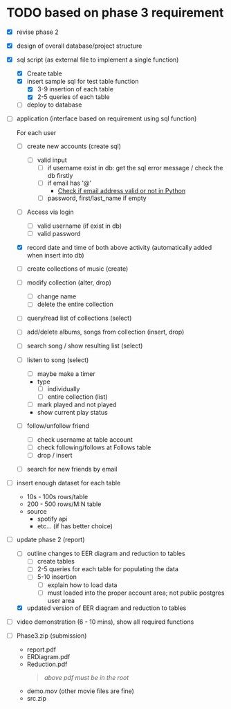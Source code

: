 # TODO based on phase 3 requirement

- [x] revise phase 2

- [x] design of overall database/project structure

- [x] sql script (as external file to implement a single function)

  - [x] Create table
  - [x] insert sample sql for test table function
    - [x] 3-9 insertion of each table
    - [x] 2-5 queries of each table

  - [ ] deploy to database

- [ ] application (interface based on requirement using sql function)

  For each user

  - [ ] create new accounts (create sql)

    - [ ] valid input
      - [ ] if username exist in db: get the sql error message / check the db firstly
      - [ ] if email has '@'
        - [Check if email address valid or not in Python](https://www.geeksforgeeks.org/check-if-email-address-valid-or-not-in-python/)
      - [ ] password, first/last_name if empty

  - [ ] Access via login

    - [ ] valid username (if exist in db)
    - [ ] valid password

  - [x] record date and time of both above activity (automatically added when insert into db)

  - [ ] create collections of music (create)
  - [ ] modify collection (alter, drop)
    - [ ] change name
    - [ ] delete the entire collection
  - [ ] query/read list of collections (select)
  - [ ] add/delete albums, songs from collection (insert, drop)

  - [ ] search song / show resulting list (select)
  - [ ] listen to song (select)

    - [ ] maybe make a timer
    - type
      - [ ] individually
      - [ ] entire collection (list)
    - [ ] mark played and not played
    - show current play status

  - [ ] follow/unfollow friend
    - [ ] check username at table account
    - [ ] check following/follows at Follows table
    - [ ] drop / insert
  - [ ] search for new friends by email

- [ ] insert enough dataset for each table

  - 10s - 100s rows/table
  - 200 - 500 rows/M:N table
  - source
    - spotify api
    - etc... (if has better choice)

- [ ] update phase 2 (report)

  - [ ] outline changes to EER diagram and reduction to tables
    - [ ] create tables
    - [ ] 2-5 queries for each table for populating the data
    - [ ] 5-10 insertion
      - [ ] explain how to load data
      - [ ] must loaded into the proper account area; not public postgres user area
  - [x] updated version of EER diagram and reduction to tables

- [ ] video demonstration (6 - 10 mins), show all required functions

- [ ] Phase3.zip (submission)
  - report.pdf
  - ERDiagram.pdf
  - Reduction.pdf
    > _above pdf must be in the root_
  - demo.mov (other movie files are fine)
  - src.zip
